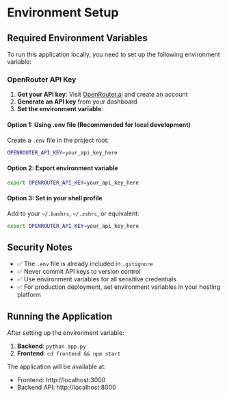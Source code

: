 # Environment Setup

## Required Environment Variables

To run this application locally, you need to set up the following environment variable:

### OpenRouter API Key

1. **Get your API key**: Visit [OpenRouter.ai](https://openrouter.ai/) and create an account
2. **Generate an API key** from your dashboard
3. **Set the environment variable**:

#### Option 1: Using .env file (Recommended for local development)

Create a `.env` file in the project root:

```bash
OPENROUTER_API_KEY=your_api_key_here
```

#### Option 2: Export environment variable

```bash
export OPENROUTER_API_KEY=your_api_key_here
```

#### Option 3: Set in your shell profile

Add to your `~/.bashrc`, `~/.zshrc`, or equivalent:

```bash
export OPENROUTER_API_KEY=your_api_key_here
```

## Security Notes

- ✅ The `.env` file is already included in `.gitignore`
- ✅ Never commit API keys to version control
- ✅ Use environment variables for all sensitive credentials
- ✅ For production deployment, set environment variables in your hosting platform

## Running the Application

After setting up the environment variable:

1. **Backend**: `python app.py`
2. **Frontend**: `cd frontend && npm start`

The application will be available at:
- Frontend: http://localhost:3000
- Backend API: http://localhost:8000